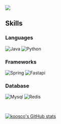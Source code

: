 <a href="https://github.com/devxb/gitanimals">
  <img src="https://render.gitanimals.org/farms/koosco"/>
</a>

## Skills
### Languages
![Java](https://img.shields.io/badge/java-4C7491.svg?style=for-the-badge&logo=java&logoColor=white)
![Python](https://img.shields.io/badge/python-3776AB.svg?style=for-the-badge&logo=python&logoColor=white)

### Frameworks
![Spring](https://img.shields.io/badge/spring-6DB33F.svg?style=for-the-badge&logo=spring&logoColor=white)
![Fastapi](https://img.shields.io/badge/fastapi-009184.svg?style=for-the-badge&logo=fastapi&logoColor=white)

### Database
![Mysql](https://img.shields.io/badge/mysql-42759C.svg?style=for-the-badge&logo=mysql&logoColor=white)
![Redis](https://img.shields.io/badge/redis-D12E26.svg?style=for-the-badge&logo=redis&logoColor=white)

<br>

[![koosco's GitHub stats](https://github-readme-stats.vercel.app/api?username=koosco)](https://github.com/koosco/github-readme-stats)
